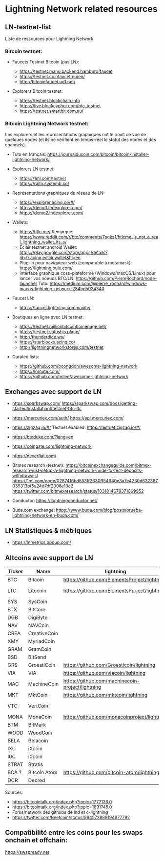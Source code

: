# Lightning Network related resources

## LN-testnet-list
Liste de ressources pour Lightning Network

### Bitcoin testnet:

- Faucets Testnet Bitcoin (pas LN):
  - https://testnet.manu.backend.hamburg/faucet
  - https://testnet.coinfaucet.eu/en/
  - http://bitcoinfaucet.uo1.net/

- Explorers Bitcoin testnet:
  - https://testnet.blockchain.info
  - https://live.blockcypher.com/btc-testnet
  - https://testnet.smartbit.com.au/
  
### Bitcoin Lightning Network testnet:
Les explorers et les représentations graphiques ont le point de vue de quelques nodes (et ils ne vérifient en temps-réel le statut des nodes et des channels).

- Tuto en français: https://journalducoin.com/bitcoin/bitcoin-installer-lightning-network/

- Explorers LN testnet:
  - https://1ml.com/testnet
  - https://raito.systemb.co/

- Représentations graphiques du réseau de LN:
  - https://explorer.acinq.co/#/
  - https://demo1.lndexplorer.com/
  - https://demo2.lndexplorer.com/

- Wallets:
  - https://htlc.me/
  Remarque: https://www.reddit.com/r/btc/comments/7pqkz1/htlcme_is_not_a_real_lightning_wallet_its_a/
  - Eclair testnet android Wallet: https://play.google.com/store/apps/details?id=fr.acinq.eclair.wallet&hl=en
  - Plug-in pour navigateur web (comparable à metamask): https://lightningjoule.com/
  - Interface graphique coss-plateforme (Windows/macOS/Linux) pour lancer vos noeuds BTC/LN: https://github.com/PierreRochard/node-launcher Tuto: https://medium.com/@pierre_rochard/windows-macos-lightning-network-284bd5034340
  
- Faucet LN:
  - https://faucet.lightning.community/

- Boutiques en ligne avec LN testnet:
  - https://testnet.millionbitcoinhomepage.net/
  - https://testnet.satoshis.place/
  - http://thunderdice.ws/
  - https://starblocks.acinq.co/
  - http://lightningnetworkstores.com/testnet

- Curated lists:
  - https://github.com/bcongdon/awesome-lightning-network
  - https://lnroute.com/
  - https://github.com/tmlee/awesome-lightning-network

## Exchanges avec support de LN
- https://sparkswap.com/
https://sparkswap.com/docs/getting-started/installation#testnet-btc-ltc

- https://mercuriex.com/auth/
https://api.mercuriex.com/

- https://zigzag.io/#/ Testnet enabled: https://testnet.zigzag.io/#/

- https://btcduke.com/?lang=en
- https://coingate.com/lightning-network
- https://neverfiat.com/

- Bitmex research (testnet):
https://bitcoinexchangeguide.com/bitmex-research-just-setup-a-lightning-network-node-to-test-deposits-withdrawals/
https://1ml.com/node/0287416bd553ff2630ff54640e3a7e4230d632387039313bf5a24d7df2006e13c2
https://twitter.com/bitmexresearch/status/1031814678371069952

- Conductor:
https://lightningconductor.net/

- Buda.com exchange: https://www.buda.com/blog/posts/prueba-lightning-network-en-buda.com/

## LN Statistiques & métriques

- https://lnmetrics.opdup.com/

## Altcoins avec support de LN

| Ticker	  | Name	  | lightning  | LND  | Else  |
|----------|--------|--------------|------|-------|
| BTC	  | Bitcoin	  | https://github.com/ElementsProject/lightning  | https://github.com/lightningnetwork/lnd
| LTC	  | Litecoin	  | https://github.com/ElementsProject/lightning  | https://github.com/litecoin-foundation/lnd
| SYS   | SysCoin  
| BTX   | BitCore   
| DGB   | DigiByte
| NAV   | NAVCoin
| CREA  | CreativeCoin
| XMY   | MyriadCoin
| GRAM  | GramCoin
| BSD   | BitSend
| GRS	  | GroestlCoin	  | https://github.com/Groestlcoin/lightning  | 
| VIA	  |	VIA	  | https://github.com/viacoin/lightning  | https://github.com/viacoin/lnd
| MAC	  |	MachineCoin	  | https://github.com/machinecoin-project/lightning  | https://github.com/machinecoin-project/lnd
| MKT	  |	MktCoin	  | https://github.com/mktcoin/lightning  | 
| VTC   | VertCoin  |              |     | https://github.com/vertcoin-project/lit
| MONA  | MonaCoin  | https://github.com/monacoinproject/lightning  |   |  
| BTM   | BitMark
| WOOD  | WoodCoin
| BELA  | Belacoin
| IXC   | iXcoin
| I0C   | i0coin
| STRAT | Stratis
| BCA ? | Bitcoin Atom  | https://github.com/bitcoin-atom/lightning  | https://github.com/bitcoin-atom/lnd
| DCR   | Decred   |   | https://github.com/decred/dcrlnd

Sources:
- https://bitcointalk.org/index.php?topic=1777136.0
- https://bitcointalk.org/index.php?topic=1891745.0
- Forks/network des githubs de lnd et c-lightning
- https://twitter.com/Beetcoin/status/984572888194977792

## Compatibilité entre les coins pour les swaps onchain et offchain:
https://swapready.net

